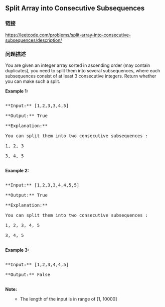 ## Split Array into Consecutive Subsequences  
### 链接  
https://leetcode.com/problems/split-array-into-consecutive-subsequences/description/  
### 问题描述
You are given an integer array sorted in ascending order (may contain duplicates), you need to split them into several subsequences, where each subsequences consist of at least 3 consecutive integers. Return whether you can make such a split.

**Example 1:**<br />
<pre>
**Input:** [1,2,3,3,4,5]
**Output:** True
**Explanation:**
You can split them into two consecutive subsequences : 
1, 2, 3
3, 4, 5
</pre>


**Example 2:**<br />
<pre>
**Input:** [1,2,3,3,4,4,5,5]
**Output:** True
**Explanation:**
You can split them into two consecutive subsequences : 
1, 2, 3, 4, 5
3, 4, 5
</pre>


**Example 3:**<br />
<pre>
**Input:** [1,2,3,4,4,5]
**Output:** False
</pre>


**Note:**<br>
<ol>
- The length of the input is in range of [1, 10000]
</ol>

